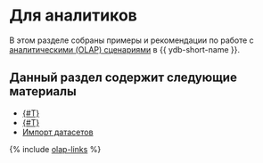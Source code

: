 # Для аналитиков

В этом разделе собраны примеры и рекомендации по работе с [аналитическими (OLAP) сценариями](../faq/analytics.md) в {{ ydb-short-name }}.

## Данный раздел содержит следующие материалы

* [{#T}](scenarios.md)
* [{#T}](optimizing.md)
* [Импорт датасетов](datasets/index.md)

{% include [olap-links](_includes/olap-links.md) %}